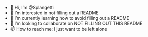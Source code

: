 - 👋 Hi, I’m @Splangetti
- 👀 I’m interested in not filling out a README
- 🌱 I’m currently learning how to avoid filling out a README
- 💞️ I’m looking to collaborate on NOT FILLING OUT THIS README
- 📫 How to reach me: I just want to be left alone

<!---
Splangetti/Splangetti is a ✨ special ✨ repository because its `README.md` (this file) appears on your GitHub profile.
You can click the Preview link to take a look at your changes.
--->
